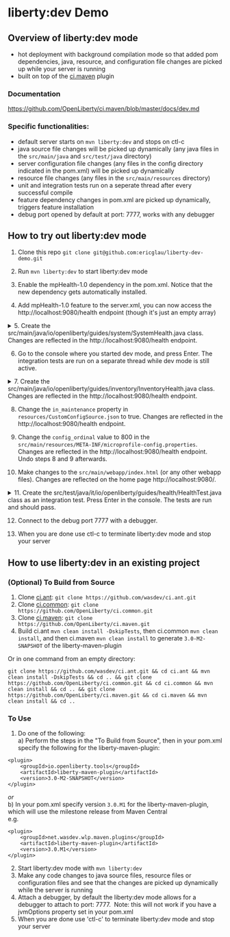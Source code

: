 # liberty:dev Demo

## Overview of liberty:dev mode
* hot deployment with background compilation mode so that added pom dependencies, java, resource, and configuration file changes are picked up while your server is running
* built on top of the [ci.maven](https://github.com/WASdev/ci.maven) plugin

### Documentation
https://github.com/OpenLiberty/ci.maven/blob/master/docs/dev.md

### Specific functionalities:
* default server starts on `mvn liberty:dev` and stops on ctl-c
* java source file changes will be picked up dynamically (any java files in the `src/main/java` and `src/test/java` directory)
* server configuration file changes (any files in the config directory indicated in the pom.xml) will be picked up dynamically 
* resource file changes (any files in the `src/main/resources` directory)
* unit and integration tests run on a seperate thread after every successful compile  
* feature dependency changes in pom.xml are picked up dynamically, triggers feature installation
* debug port opened by default at port: 7777, works with any debugger

## How to try out liberty:dev mode
1. Clone this repo `git clone git@github.com:ericglau/liberty-dev-demo.git`

2. Run `mvn liberty:dev` to start liberty:dev mode

3. Enable the mpHealth-1.0 dependency in the pom.xml.  Notice that the new dependency gets automatically installed.

4. Add mpHealth-1.0 feature to the server.xml, you can now access the http://localhost:9080/health endpoint (though it's just an empty array)

<details>
    <summary>5. Create the src/main/java/io/openliberty/guides/system/SystemHealth.java class.  Changes are reflected in the http://localhost:9080/health endpoint.  </summary>

```
package io.openliberty.guides.system;

import javax.enterprise.context.ApplicationScoped;
import org.eclipse.microprofile.health.Health;
import org.eclipse.microprofile.health.HealthCheck;
import org.eclipse.microprofile.health.HealthCheckResponse;

@Health
@ApplicationScoped
public class SystemHealth implements HealthCheck {
  @Override
  public HealthCheckResponse call() {
    if (!System.getProperty("wlp.server.name").startsWith("defaultServer")) {
      return HealthCheckResponse.named(SystemResource.class.getSimpleName())
                                .withData("default server", "not available").down()
                                .build();
    }
    return HealthCheckResponse.named(SystemResource.class.getSimpleName())
                              .withData("default server", "available").up().build();
  }
}
```
</details>


6. Go to the console where you started dev mode, and press Enter.  The integration tests are run on a separate thread while dev mode is still active.

<details>
    <summary>7. Create the src/main/java/io/openliberty/guides/inventory/InventoryHealth.java class.  Changes are reflected in the http://localhost:9080/health endpoint. </summary>

```
package io.openliberty.guides.inventory;

import javax.enterprise.context.ApplicationScoped;
import javax.inject.Inject;
import javax.ws.rs.client.Client;
import javax.ws.rs.client.ClientBuilder;
import javax.ws.rs.core.MediaType;
import javax.ws.rs.core.Response;
import org.eclipse.microprofile.health.Health;
import org.eclipse.microprofile.health.HealthCheck;
import org.eclipse.microprofile.health.HealthCheckResponse;

@Health
@ApplicationScoped
public class InventoryHealth implements HealthCheck {
  @Inject
  InventoryConfig config;

  public boolean isHealthy() {
    if (config.isInMaintenance()) {
      return false;
    }
    try {
      String url = InventoryUtils.buildUrl("http", "localhost",
          Integer.parseInt(System.getProperty("default.http.port")),
          "/system/properties");
      Client client = ClientBuilder.newClient();
      Response response = client.target(url).request(MediaType.APPLICATION_JSON)
                                .get();
      if (response.getStatus() != 200) {
        return false;
      }
      return true;
    } catch (Exception e) {
      return false;
    }
  }

  @Override
  public HealthCheckResponse call() {
    if (!isHealthy()) {
      return HealthCheckResponse.named(InventoryResource.class.getSimpleName())
                                .withData("services", "not available").down()
                                .build();
    }
    return HealthCheckResponse.named(InventoryResource.class.getSimpleName())
                              .withData("services", "available").up().build();
  }

}
```
</details>

8. Change the `in_maintenance` property in `resources/CustomConfigSource.json` to true.  Changes are reflected in the http://localhost:9080/health endpoint.


9. Change the `config_ordinal` value to 800 in the `src/main/resources/META-INF/microprofile-config.properties`. Changes are reflected in the http://localhost:9080/health endpoint. Undo steps 8 and 9 afterwards.


10. Make changes to the `src/main/webapp/index.html` (or any other webapp files). Changes are reflected on the home page http://localhost:9080/.

<details>
    <summary>11. Create the src/test/java/it/io/openliberty/guides/health/HealthTest.java class as an integration test. Press Enter in the console. The tests are run and should pass. </summary>
    
```
package it.io.openliberty.guides.health;

import static org.junit.Assert.assertEquals;
import java.util.HashMap;
import javax.json.JsonArray;
import org.junit.After;
import org.junit.Test;

public class HealthTest {

    private JsonArray servicesStates;
    private static HashMap<String, String> dataWhenServicesUP;
    private static HashMap<String, String> dataWhenInventoryDown;

    static {
        dataWhenServicesUP = new HashMap<String, String>();
        dataWhenInventoryDown = new HashMap<String, String>();

        dataWhenServicesUP.put("SystemResource", "UP");
        dataWhenServicesUP.put("InventoryResource", "UP");

        dataWhenInventoryDown.put("SystemResource", "UP");
        dataWhenInventoryDown.put("InventoryResource", "DOWN");
    }

    @Test
    public void testIfServicesAreUp() {
        servicesStates = HealthTestUtil.connectToHealthEnpoint(200);
        checkStates(dataWhenServicesUP, servicesStates);
    }

    @Test
    public void testIfInventoryServiceIsDown() {
        servicesStates = HealthTestUtil.connectToHealthEnpoint(200);
        checkStates(dataWhenServicesUP, servicesStates);
        HealthTestUtil.changeInventoryProperty(HealthTestUtil.INV_MAINTENANCE_FALSE, 
                                               HealthTestUtil.INV_MAINTENANCE_TRUE);
        servicesStates = HealthTestUtil.connectToHealthEnpoint(503);
        checkStates(dataWhenInventoryDown, servicesStates);
    }

    private void checkStates(HashMap<String, String> testData, JsonArray servStates) {
        testData.forEach((service, expectedState) -> {
            assertEquals("The state of " + service + " service is not matching.", 
                         expectedState, 
                         HealthTestUtil.getActualState(service, servStates));
        });
    }

    @After
    public void teardown() {
        HealthTestUtil.cleanUp();
    }

}
```
</details>

12. Connect to the debug port 7777 with a debugger.

13. When you are done use ctl-c to terminate liberty:dev mode and stop your server

## How to use liberty:dev in an existing project

### (Optional) To Build from Source
1. Clone [ci.ant](https://github.com/wasdev/ci.ant): `git clone https://github.com/wasdev/ci.ant.git`
2. Clone [ci.common](https://github.com/OpenLiberty/ci.common): `git clone https://github.com/OpenLiberty/ci.common.git`
3. Clone [ci.maven](https://github.com/OpenLiberty/ci.maven): `git clone https://github.com/OpenLiberty/ci.maven.git`
4. Build ci.ant `mvn clean install -DskipTests`, then ci.common `mvn clean install`, and then ci.maven `mvn clean install` to generate `3.0-M2-SNAPSHOT` of the liberty-maven-plugin

Or in one command from an empty directory:
```
git clone https://github.com/wasdev/ci.ant.git && cd ci.ant && mvn clean install -DskipTests && cd .. && git clone https://github.com/OpenLiberty/ci.common.git && cd ci.common && mvn clean install && cd .. && git clone https://github.com/OpenLiberty/ci.maven.git && cd ci.maven && mvn clean install && cd ..
```

### To Use 
1. Do one of the following:  
   a) Perform the steps in the "To Build from Source", then in your pom.xml specify the following for the liberty-maven-plugin:
```
<plugin>
    <groupId>io.openliberty.tools</groupId>
    <artifactId>liberty-maven-plugin</artifactId>
    <version>3.0-M2-SNAPSHOT</version>
</plugin>
```
*or*  
   b) In your pom.xml specify version `3.0.M1` for the liberty-maven-plugin, which will use the milestone release from Maven Central  
e.g.  
```
<plugin>
    <groupId>net.wasdev.wlp.maven.plugins</groupId>
    <artifactId>liberty-maven-plugin</artifactId>
    <version>3.0.M1</version>
</plugin>
```
2. Start liberty:dev mode with `mvn liberty:dev`
3. Make any code changes to java source files, resource files or configuration files and see that the changes are picked up dynamically while the server is running
4. Attach a debugger, by default the liberty:dev mode allows for a debugger to attach to port: 7777.  Note: this will not work if you have a jvmOptions property set in your pom.xml 
5. When you are done use 'ctl-c' to terminate liberty:dev mode and stop your server
